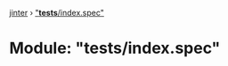 [jinter](../globals.md) › ["__tests__/index.spec"](___tests___index_spec_.md)

# Module: "__tests__/index.spec"


